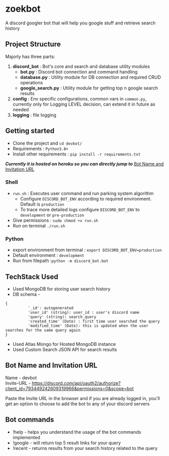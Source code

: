 # zoekbot
A discord googler bot that will help you google stuff and retrieve search history

## Project Structure
Majorly has three parts:
1. **discord_bot** : Bot's core and search and database utility modules
    * **bot.py** :  Discord bot connection and command handling 
    * **database.py** :  Utility module for DB connection and required CRUD operations
    * **google_search.py** :  Utility module for getting top n google search results
2.  **config** : Env specific configurations, common vars in `common.py`, currently only for Logging LEVEL decision, can extend it in future as needed
3.  **logging** : file logging

## Getting started
* Clone the project and ```cd devbot/```
* Requirements : ``Python3.8+``
* Install other requirements : `pip install -r requirements.txt`

***Currently it is hosted on heroku so you can directly jump to*** [Bot Name and Invitation URL](#bot-name-and-invitation-url)

### Shell
* `run.sh` : Executes user command and run parking system algorithm
  * Configure `DISCORD_BOT_ENV` according to required environment. Default is `production`
  * To trace more detailed logs configure `DISCORD_BOT_ENV` to `development` or `pre-production`
* Give permissions : ```sudo chmod +x run.sh``` 
* Run on terminal ```./run.sh``` 

### Python
* export environment from terminal : `export DISCORD_BOT_ENV=production`
* Default environment : `development`
* Run from filepath :`python -m discord_bot.bot`

##  TechStack Used

* Used MongoDB for storing user search history
* DB schema - 
```
{
          '_id': autogenerated
          'user_id' (string): user_id : user's discord name
          'query' (string): search_query
          'created_time' (Date) : first time user searched the query
          'modified_time' (Date): this is updated when the user searches for the same query again
}
```

* Used Atlas Mongo for Hosted MongoDB instance
* Used Custom Search JSON API for search results


## Bot Name and Invitation URL
Name - devbot\
Invite-URL - https://discord.com/api/oauth2/authorize?client_id=793449242609319966&permissions=0&scope=bot

Paste the Invite URL in the browser and if you are already logged in, you'll get an option to choose to add the bot to any of your discord servers

## Bot commands

* !help - helps you understand the usage of the bot commands implemented
* !google <query> - will return top 5 result links for your query  
* !recent <query> - returns results from your search history related to the query
